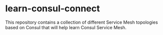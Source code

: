 # learn-consul-connect

This repository contains a collection of different Service Mesh topologies based on Consul that will help learn Consul Service Mesh.





